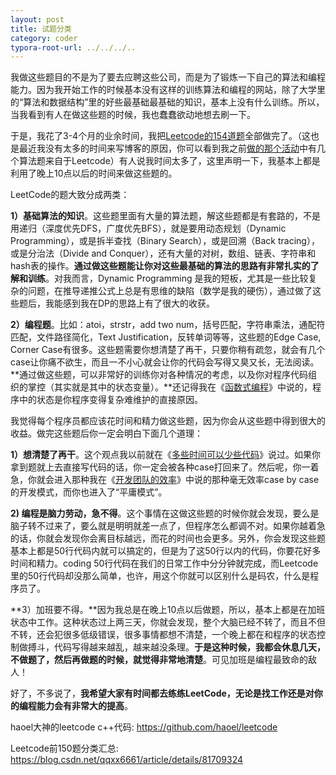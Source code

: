 ```yaml
---
layout: post
title: 试题分类
category: coder
typora-root-url: ../../../..
---
```


我做这些题目的不是为了要去应聘这些公司，而是为了锻炼一下自己的算法和编程能力。因为我开始工作的时候基本没有这样的训练算法和编程的网站，除了大学里的“算法和数据结构”里的好些最基础最基础的知识，基本上没有什么训练。所以，当我看到有人在做这些题的时候，我也蠢蠢欲动地想去刷一下。

于是，我花了3-4个月的业余时间，我把[Leetcode的154道题](https://oj.leetcode.com/problems/)全部做完了。（这也是最近我没有太多的时间来写博客的原因，你可以看到我之前[做的那个活动](https://coolshell.cn/articles/11847.html)中有几个算法题来自于Leetcode）有人说我时间太多了，这里声明一下，我基本上都是利用了晚上10点以后的时间来做这些题的。

LeetCode的题大致分成两类：

**1）基础算法的知识**。这些题里面有大量的算法题，解这些题都是有套路的，不是用递归（深度优先DFS，广度优先BFS），就是要用动态规划（Dynamic Programming），或是拆半查找（Binary Search），或是回溯（Back tracing），或是分治法（Divide and Conquer），还有大量的对树，数组、链表、字符串和hash表的操作。**通过做这些题能让你对这些最基础的算法的思路有非常扎实的了解和训练**。对我而言，Dynamic Programming 是我的短板，尤其是一些比较复杂的问题，在推导递推公式上总是有思维的缺陷（数学是我的硬伤），通过做了这些题后，我能感到我在DP的思路上有了很大的收获。

**2）编程题**。比如：atoi，strstr，add two num，括号匹配，字符串乘法，通配符匹配，文件路径简化，Text Justification，反转单词等等，这些题的Edge Case, Corner Case有很多。这些题需要你想清楚了再干，只要你稍有疏忽，就会有几个case让你痛不欲生，而且一不小心就会让你的代码会写得又臭又长，无法阅读。**通过做这些题，可以非常好的训练你对各种情况的考虑，以及你对程序代码组织的掌控（其实就是其中的状态变量）。**还记得我在《[函数式编程](https://coolshell.cn/articles/10822.html)》中说的，程序中的状态是你程序变得复杂难维护的直接原因。

我觉得每个程序员都应该花时间和精力做这些题，因为你会从这些题中得到很大的收益。做完这些题后你一定会明白下面几个道理：

**1）想清楚了再干**。这个观点我以前就在《[多些时间可以少些代码](https://coolshell.cn/articles/5686.html)》说过。如果你拿到题就上去直接写代码的话，你一定会被各种case打回来了。然后呢，你一着急，你就会进入那种我在《[开发团队的效率](https://coolshell.cn/articles/11656.html)》中说的那种毫无效率case by case的开发模式，而你也进入了“平庸模式”。

**2) 编程是脑力劳动，急不得**。这个事情在这做这些题的时候你就会发现，要么是脑子转不过来了，要么就是明明就差一点了，但程序怎么都调不对。如果你越着急的话，你就会发现你会离目标越远，而花的时间也会更多。另外，你会发现这些题基本上都是50行代码内就可以搞定的，但是为了这50行以内的代码，你要花好多时间和精力。coding  50行代码在我们的日常工作中分分钟就完成，而Leetcode里的50行代码却没那么简单，也许，用这个你就可以区别什么是码农，什么是程序员了。

**3）加班要不得。**因为我总是在晚上10点以后做题，所以，基本上都是在加班状态中工作。这种状态过上两三天，你就会发现，整个大脑已经不转了，而且不但不转，还会犯很多低级错误，很多事情都想不清楚，一个晚上都在和程序的状态控制做搏斗，代码写得越来越乱，越来越没条理。**于是这种时候，我都会休息几天，不做题了，然后再做题的时候，就觉得非常地清楚**。可见加班是编程最致命的敌人！

好了，不多说了，**我希望大家有时间都去练练LeetCode，无论是找工作还是对你的编程能力会有非常大的提高**。

haoel大神的leetcode c++代码: https://github.com/haoel/leetcode

Leetcode前150题分类汇总: https://blog.csdn.net/qqxx6661/article/details/81709324
